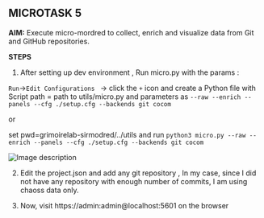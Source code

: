 ## MICROTASK 5

**AIM:** Execute micro-mordred to collect, enrich and visualize data from Git and GitHub repositories.

**STEPS**

1. After setting up dev environment , Run micro.py with the params :

```Run```->```Edit Configurations ``` -> click the ```+``` icon and create a Python file with Script path = path to utils/micro.py 
and parameters as ```--raw --enrich --panels --cfg ./setup.cfg --backends git cocom```

or 

set pwd=grimoirelab-sirmodred/../utils and 
run 
```python3 micro.py --raw --enrich --panels --cfg ./setup.cfg --backends git cocom```

![Image description](https://github.com/ria18405/Microtasks/blob/master/Microtask4/Output.png)

2. Edit the project.json and add any git repository , In my case, since I did not have any repository with enough number of commits, I am using chaoss data only.

3. Now, visit https://admin:admin@localhost:5601 on the browser


